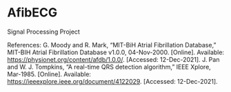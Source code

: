 # AfibECG
Signal Processing Project



References:
G. Moody and R. Mark, “MIT-BiH Atrial Fibrillation Database,” MIT-BIH Atrial Fibrillation Database v1.0.0, 04-Nov-2000. [Online]. Available: https://physionet.org/content/afdb/1.0.0/. [Accessed: 12-Dec-2021]. 
J. Pan and W. J. Tompkins, “A real-time QRS detection algorithm,” IEEE Xplore, Mar-1985. [Online]. Available: https://ieeexplore.ieee.org/document/4122029. [Accessed: 12-Dec-2021].
